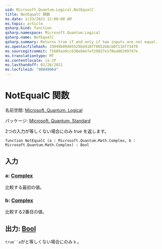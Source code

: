 ```yaml
---
uid: Microsoft.Quantum.Logical.NotEqualC
title: NotEqualC 関数
ms.date: 1/23/2021 12:00:00 AM
ms.topic: article
qsharp.kind: function
qsharp.namespace: Microsoft.Quantum.Logical
qsharp.name: NotEqualC
qsharp.summary: Returns true if and only if two inputs are not equal.
ms.openlocfilehash: 33049b09405529bd418ff8652b6cb0f11bf734f0
ms.sourcegitcommit: 71605ea9cc630e84e7ef29027e1f0ea06299747e
ms.translationtype: MT
ms.contentlocale: ja-JP
ms.lasthandoff: 01/26/2021
ms.locfileid: "98849064"
---
```

# <a name="notequalc-function"></a>NotEqualC 関数

名前空間: [Microsoft. Quantum. Logical](xref:Microsoft.Quantum.Logical)

パッケージ: [Microsoft. Quantum. Standard](https://nuget.org/packages/Microsoft.Quantum.Standard)


2つの入力が等しくない場合にのみ true を返します。

```qsharp
function NotEqualC (a : Microsoft.Quantum.Math.Complex, b : Microsoft.Quantum.Math.Complex) : Bool
```


## <a name="input"></a>入力

### <a name="a--complex"></a>a: [Complex](xref:Microsoft.Quantum.Math.Complex)

比較する最初の値。


### <a name="b--complex"></a>b: [Complex](xref:Microsoft.Quantum.Math.Complex)

比較する2番目の値。



## <a name="output--bool"></a>出力: [Bool](xref:microsoft.quantum.lang-ref.bool)

`true``a`がと等しくない場合にのみ `b` 。